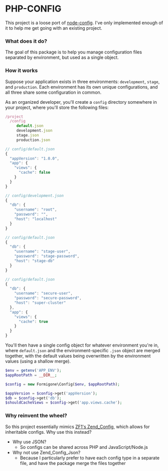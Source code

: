 # PHP-CONFIG

This project is a loose port of [node-config](https://www.npmjs.com/package/config). I've only implemented enough of it to help me get going with an existing project.

### What does it do?

The goal of this package is to help you manage configuration files separated by environment, but used as a single object.

### How it works

Suppose your application exists in three environments: `development`, `stage`, and `production`. Each environment has its own unique configurations, and all three share some configuration in common.

As an organized developer, you'll create a `config` directory somewhere in your project, where you'll store the following files:

```javascript
/project
  /config
     default.json
     development.json
     stage.json
     production.json

// config/default.json
{
  "appVersion": "1.0.0",
  "app": {
    "views": {
      "cache": false
    }
  }
}

// config/development.json
{
  "db": {
    "username": "root",
    "password": "",
    "host": "localhost"
  }
}

// config/default.json
{
  "db": {
    "username": "stage-user",
    "password": "stage-password",
    "host": "stage-db"
  }
}

// config/default.json
{
  "db": {
    "username": "secure-user",
    "password": "secure-password",
    "host": "super-cluster"
  },
  "app": {
    "views": {
      "cache": true
    }
  }
}
```

You'll then have a single config object for whatever environment you're in, where `default.json` and the environment-specific `.json` object are merged together, with the default values being overwritten by the environment values (using a shallow merge).

```php
$env = getenv('APP_ENV');
$appRootPath = __DIR__;

$config = new Formigone\Config($env, $appRootPath);

$appVersion = $config->get('appVersion');
$db = $config->get('db');
$shouldCacheViews = $config->get('app.views.cache');
```

### Why reinvent the wheel?

So this project essentially mimics [ZF1's Zend_Config](https://github.com/zf1/zend-config), which allows for inheritable configs. Why use this instead?

 + Why use JSON?
     + So configs can be shared across PHP and JavaScript/Node.js
 + Why not use Zend_Config_Json?
     + Because I particularly prefer to have each config type in a separate file, and have the package merge the files together
